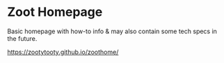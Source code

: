 # Zoot Homepage

Basic homepage with how-to info & may also contain some tech specs in the future.

https://zootytooty.github.io/zoothome/